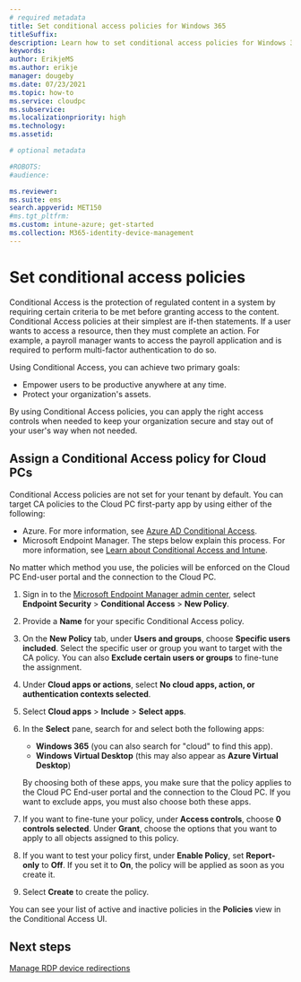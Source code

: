 ```yaml
---
# required metadata
title: Set conditional access policies for Windows 365
titleSuffix:
description: Learn how to set conditional access policies for Windows 365.
keywords:
author: ErikjeMS  
ms.author: erikje
manager: dougeby
ms.date: 07/23/2021
ms.topic: how-to
ms.service: cloudpc
ms.subservice: 
ms.localizationpriority: high
ms.technology:
ms.assetid: 

# optional metadata

#ROBOTS:
#audience:

ms.reviewer: 
ms.suite: ems
search.appverid: MET150
#ms.tgt_pltfrm:
ms.custom: intune-azure; get-started
ms.collection: M365-identity-device-management
---
```


# Set conditional access policies

Conditional Access is the protection of regulated content in a system by requiring certain criteria to be met before granting access to the content. Conditional Access policies at their simplest are if-then statements. If a user wants to access a resource, then they must complete an action. For example, a payroll manager wants to access the payroll application and is required to perform multi-factor authentication to do so.

Using Conditional Access, you can achieve two primary goals:

- Empower users to be productive anywhere at any time.
- Protect your organization's assets.

By using Conditional Access policies, you can apply the right access controls when needed to keep your organization secure and stay out of your user's way when not needed.

## Assign a Conditional Access policy for Cloud PCs

Conditional Access policies are not set for your tenant by default. You can target CA policies to the Cloud PC first-party app by using either of the following:

- Azure. For more information, see [Azure AD Conditional Access](/azure/active-directory/conditional-access/).
- Microsoft Endpoint Manager. The steps below explain this process. For more information, see [Learn about Conditional Access and Intune](/mem/intune/protect/conditional-access).

No matter which method you use, the policies will be enforced on the Cloud PC End-user portal and the connection to the Cloud PC.

1. Sign in to the [Microsoft Endpoint Manager admin center](https://go.microsoft.com/fwlink/?linkid=2109431), select **Endpoint Security** > **Conditional Access** > **New Policy**.
2. Provide a **Name** for your specific Conditional Access policy.
3. On the **New Policy** tab, under **Users and groups**, choose **Specific users included**. Select the specific user or group you want to target with the CA policy. You can also **Exclude certain users or groups** to fine-tune the assignment.
4. Under **Cloud apps or actions**, select **No cloud apps, action, or authentication contexts selected**.
5. Select **Cloud apps** > **Include** > **Select apps**.
6. In the **Select** pane, search for and select both the following apps:
    - **Windows 365** (you can also search for "cloud" to find this app).
    - **Windows Virtual Desktop** (this may also appear as **Azure Virtual Desktop**)

    By choosing both of these apps, you make sure that the policy applies to the Cloud PC End-user portal and the connection to the Cloud PC. If you want to exclude apps, you must also choose both these apps.
7. If you want to fine-tune your policy, under **Access controls**, choose **0 controls selected**.  Under **Grant**, choose the options that you want to apply to all objects assigned to this policy.
8. If you want to test your policy first, under **Enable Policy**, set **Report-only** to **Off**. If you set it to **On**, the policy will be applied as soon as you create it.
9. Select **Create** to create the policy.

You can see your list of active and inactive policies in the **Policies** view in the Conditional Access UI.

<!-- ########################## -->
## Next steps

[Manage RDP device redirections](manage-rdp-device-redirections.md)
